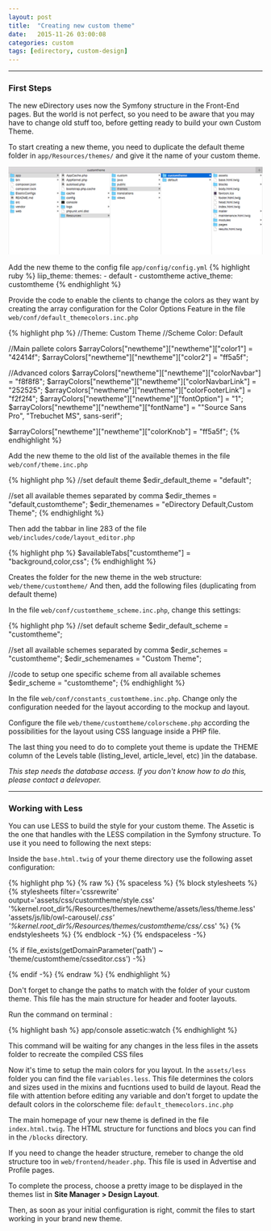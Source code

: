 ```yaml
---
layout: post
title:  "Creating new custom theme"
date:   2015-11-26 03:00:08
categories: custom
tags: [edirectory, custom-design]
---
```



---

### First Steps 
The new eDirectory uses now the Symfony structure in the Front-End pages. But the world is not perfect, so you need to be aware that you may have to change old stuff too, before getting ready to build your own Custom Theme.  

To start creating a new theme, you need to duplicate the default theme folder in 
`app/Resources/themes/` and give it the name of your custom theme. 

![Folder structure](/assets/posts/2015-11-26-folder-structure.png)

Add the new theme to the config file `app/config/config.yml`
{% highlight ruby %}
liip_theme:
   themes:
       - default
       - customtheme
   active_theme: customtheme
{% endhighlight %}

Provide the code to enable the clients to change the colors as they want by creating the array configuration for the Color Options Feature in the file `web/conf/default_themecolors.inc.php`

{% highlight php %}
//Theme: Custom Theme
//Scheme Color: Default

//Main pallete colors
$arrayColors["newtheme"]["newtheme"]["color1"] = "42414f";
$arrayColors["newtheme"]["newtheme"]["color2"] = "ff5a5f";

//Advanced colors
$arrayColors["newtheme"]["newtheme"]["colorNavbar"] = "f8f8f8";
$arrayColors["newtheme"]["newtheme"]["colorNavbarLink"] = "252525";
$arrayColors["newtheme"]["newtheme"]["colorFooterLink"] = "f2f2f4";
$arrayColors["newtheme"]["newtheme"]["fontOption"] = "1";
$arrayColors["newtheme"]["newtheme"]["fontName"] = "\"Source Sans Pro\", \"Trebuchet MS\", sans-serif";

$arrayColors["newtheme"]["newtheme"]["colorKnob"] = "ff5a5f";
{% endhighlight %}

Add the new theme to the old list of the available themes in the file `web/conf/theme.inc.php`


{% highlight php %}
//set default theme
$edir_default_theme = "default";

 //set all available themes separated by comma
$edir_themes = "default,customtheme";
$edir_themenames = "eDirectory Default,Custom Theme";
{% endhighlight %}

Then add the tabbar in line 283 of the file `web/includes/code/layout_editor.php`

{% highlight php %}
$availableTabs["customtheme"] = "background,color,css";
{% endhighlight %}

Creates the folder for the new theme in the web structure:  `web/theme/customtheme/` 
And then, add the following files (duplicating from default theme)

In the file `web/conf/customtheme_scheme.inc.php`, change this settings: 

{% highlight php %}
//set default scheme
$edir_default_scheme = "customtheme";

//set all available schemes separated by comma
$edir_schemes = "customtheme";
$edir_schemenames = "Custom Theme";

//code to setup one specific scheme from all available schemes
$edir_scheme = "customtheme";
{% endhighlight %}

In the file `web/conf/constants_customtheme.inc.php`. Change only the configuration needed for the layout according to the mockup and layout. 

Configure the file `web/theme/customtheme/colorscheme.php` according the possibilities for the layout using CSS language inside a PHP file.

The last thing you need to do to complete yout theme is update the THEME column of the Levels table (listing_level, article_level, etc) )in the database.


*This step needs the database access. If you don't know how to do this, please contact a delevoper.*

--- 

### Working with Less 

You can use LESS to build the style for your custom theme. The Assetic is the one that handles with the LESS compilation in the Symfony structure. To use it you need to following the next steps:

Inside the `base.html.twig` of your theme directory use the following asset configuration:

{% highlight php %}
{% raw %}
{% spaceless %}
   {% block stylesheets %}
       {% stylesheets
       filter='cssrewrite'
       output='assets/css/customtheme/style.css'
       '%kernel.root_dir%/Resources/themes/newtheme/assets/less/theme.less'
       'assets/js/lib/owl-carousel/*.css'
       '%kernel.root_dir%/Resources/themes/customtheme/css/*.css' %}
       <link href="{{ asset_url }}" rel="stylesheet"/>
       {% endstylesheets %}
   {% endblock -%}
{% endspaceless -%}

<link href="{{ asset(getDomainParameter('path') ~ 'theme/customtheme/colorscheme.css') }}" rel="stylesheet"/>

{% if file_exists(getDomainParameter('path') ~ 'theme/customtheme/csseditor.css') -%}
   <link href="{{ asset(getDomainParameter('path') ~ 'theme/customtheme/csseditor.css') }}" rel="stylesheet"/>
{% endif -%}
{% endraw %}
{% endhighlight %}


Don't forget to change the paths to match with the folder of your custom theme. 
This file has the main structure for header and footer layouts. 

Run the command on terminal :

{% highlight bash %}
app/console assetic:watch 
{% endhighlight %}

This command will be waiting for any changes in the less files in the assets folder to recreate the compiled CSS files

Now it's time to setup the main colors for you layout. In the `assets/less` folder you can find the file `variables.less`. This file determines the colors and sizes used in the mixins and fucntions used to build de layout. Read the file with attention before editing any variable and don't forget to update the default colors in the colorscheme file: `default_themecolors.inc.php`

The main homepage of your new theme is defined in the file `index.html.twig`. The HTML structure for functions and blocs you can find in the `/blocks` directory. 

If you need to change the header structure, remeber to change the old structure too in  `web/frontend/header.php`.  This file is used in Advertise and Profile pages. 

To complete the process, choose a pretty image to be displayed in the themes list in **Site Manager > Design Layout**. 

Then, as soon as your initial configuration is right, commit the files to start working in your brand new theme. 